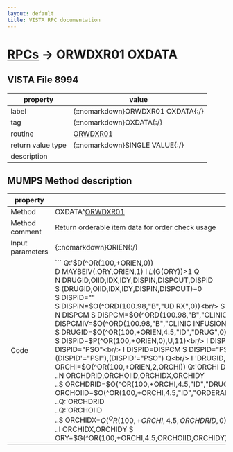 ```yaml
---
layout: default
title: VISTA RPC documentation
---
```




# [RPCs](TableOfContent.md) &#8594; ORWDXR01 OXDATA 


 ## VISTA File 8994 


 property | value 
--- | --- 
 label | {::nomarkdown}ORWDXR01 OXDATA{:/}
 tag | {::nomarkdown}OXDATA{:/}
 routine | [ORWDXR01](http://code.osehra.org/dox/Routine_ORWDXR01_source.html)
 return value type | {::nomarkdown}SINGLE VALUE{:/}
 description | 


## MUMPS Method description

 property | value 
 --- | --- 
 Method | OXDATA^[ORWDXR01](http://code.osehra.org/dox/Routine_ORWDXR01_source.html)
 Method comment | Return orderable item data for order check usage
 Input parameters | {::nomarkdown}ORIEN{:/}
 Code | ```  Q:'$D(^OR(100,+ORIEN,0))<br/> D MAYBEIV(.ORY,ORIEN,1) I $L($G(ORY))>1 Q<br/> N DRUGID,OIID,IDX,IDY,DISPIN,DISPOUT,DISPID<br/> S (DRUGID,OIID,IDX,IDY,DISPIN,DISPOUT)=0<br/> S DISPID=""<br/> S DISPIN=$O(^ORD(100.98,"B","UD RX",0))<br/> S DISPOUT=$O(^ORD(100.98,"B","O RX",0))<br/> N DISPCM S DISPCM=$O(^ORD(100.98,"B","CLINIC MEDICATIONS",0))<br/> N DISPCMIV S DISPCMIV=$O(^ORD(100.98,"B","CLINIC INFUSIONS",0))<br/> S DRUGID=$O(^OR(100,+ORIEN,4.5,"ID","DRUG",0))<br/> S OIID=$O(^OR(100,+ORIEN,4.5,"ID","ORDERABLE",0))<br/> S DISPID=$P(^OR(100,+ORIEN,0),U,11)<br/> I DISPID=DISPIN S DISPID="PSI"<br/> I DISPID=DISPOUT S DISPID="PSO"<br/> I DISPID=DISPCM S DISPID="PSI"<br/> I DISPID=DISPCMIV S DISPID="PSI"<br/> I (DISPID'="PSI"),(DISPID'="PSO") Q<br/> I 'DRUGID,DISPID="PSI" D<br/> .N ORCHI S ORCHI=0 F  S ORCHI=$O(^OR(100,+ORIEN,2,ORCHI)) Q:'ORCHI  D<br/> ..N ORCHDRID,ORCHOIID,ORCHIDX,ORCHIDY<br/> ..S ORCHDRID=$O(^OR(100,+ORCHI,4.5,"ID","DRUG",0))<br/> ..S ORCHOIID=$O(^OR(100,+ORCHI,4.5,"ID","ORDERABLE",0))<br/> ..Q:'ORCHDRID<br/> ..Q:'ORCHOIID<br/> ..S ORCHIDX=$O(^OR(100,+ORCHI,4.5,ORCHDRID,0))<br/> ..S ORCHIDY=$O(^OR(100,+ORCHI,4.5,ORCHOIID,0))<br/> ..I ORCHIDX,ORCHIDY S ORY=$G(^OR(100,+ORCHI,4.5,ORCHOIID,ORCHIDY))_U_DISPID_U_$G(^OR(100,+ORCHI,4.5,ORCHDRID,ORCHIDX))_"|"_$G(ORY)<br/> Q:'DRUGID<br/> Q:'OIID<br/> S IDX=$O(^OR(100,+ORIEN,4.5,DRUGID,0))<br/> S IDY=$O(^OR(100,+ORIEN,4.5,OIID,0))<br/> I IDX,IDY,'+DISPID S ORY=$G(^OR(100,+ORIEN,4.5,OIID,IDY))_U_DISPID_U_$G(^OR(100,+ORIEN,4.5,DRUGID,IDX))```{::nomarkdown} <br/><br/><p style="font-size: 11px">Generated on January 14th 2017, 7:36:25 am</p>{:/}
